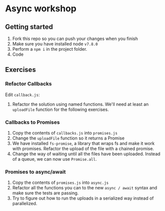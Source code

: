 # Async workshop 

## Getting started

1. Fork this repo so you can push your changes when you finish
2. Make sure you have installed node `v7.8.0`
3. Perform a `npm i` in the project folder.
4. Code

## Exercises

### Refactor Callbacks

Edit `callback.js`:

1. Refactor the solution using named functions. We'll need at least an `uploadFile` function for the following exercises.

### Callbacks to Promises

1. Copy the contents of `callbacks.js` into `promises.js` 
2. Change the `uploadFile` function so it returns a Promise
3. We have installed `fs-promise`, a library that wraps fs and make it work with promises. Refactor the upload of the file with a chained promise.
4. Change the way of waiting until all the files have been uploaded. Instead of a queue, we can now use `Promise.all`.

### Promises to async/await

1. Copy the contents of `promises.js` into `async.js` 
2. Refactor all the functions you can to the new `async / await` syntax and make sure the tests are passing.
3. Try to figure out how to run the uploads in a serialized way instead of parallelized.

